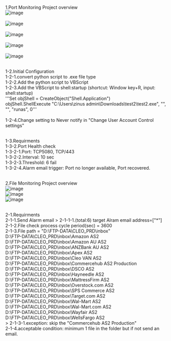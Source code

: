 1.Port Monitoring Project overview</br>
![image](https://user-images.githubusercontent.com/54308434/203085763-cd0e1769-9b86-4054-9249-af0f7bb20d2f.png)</br></br>
![image](https://user-images.githubusercontent.com/54308434/203654226-f0fdce3f-8a03-442c-a035-6972a945eb2b.png)</br></br>
![image](https://user-images.githubusercontent.com/54308434/204111862-cd9b3465-4d18-4505-a00b-2ddb4e6dff23.png)</br></br>
![image](https://user-images.githubusercontent.com/54308434/204115835-0ba5b0bb-901b-46fe-a629-dca4c2322346.png)</br></br>
![image](https://user-images.githubusercontent.com/54308434/204115855-53ee03b4-8b5c-489e-80c5-8ba08ae62c7f.png)</br></br>


1-2.Initial Configuration</br>
1-2-1.convert python script to .exe file type</br> 
1-2-2.Add the python script to VBScript</br>
1-2-3.Add the VBScript to shell:startup (shortcut: Window key+R, input: shell:startup)</br>
    '''Set objShell = CreateObject("Shell.Application")</br>
    objShell.ShellExecute "C:\Users\zinus admin\Downloads\test2\test2.exe", "", "", "runas", 0'''</br>
    </br>
1-2-4.Change setting to Never notify in "Change User Account Control settings"</br></br>

1-3.Requirments</br>
1-3-2.Port Health check</br>
1-3-2-1.Port: TCP5080, TCP/443</br>
1-3-2-2.Interval: 10 sec</br>
1-3-2-3.Threshold: 6 fail</br>
1-3-2-4.Alarm email trigger: Port no longer available, Port recovered.</br></br>

2.File Monitoring Project overview</br>
![image](https://user-images.githubusercontent.com/54308434/204115728-bb054c3c-1f73-4158-8249-98bfbcd6f05a.png)</br>
![image](https://user-images.githubusercontent.com/54308434/204115808-a857c4f1-c408-41c8-8ebe-829dcfe4f23e.png)</br>
![image](https://user-images.githubusercontent.com/54308434/204453837-026ecd2b-9e93-4974-85b1-4b733cab3420.png)</br></br>

2-1.Requirments</br>
2-1-1.Send Alarm email 
    > 2-1-1-1.(total:6) target Alram email address=["*"] </br>
2-1-2.File check process cycle period(sec) = 3600</br>
2-1-3.File path = "D:\FTP-DATA\CLEO_PRD\inbox"</br>
    D:\FTP-DATA\CLEO_PRD\inbox\Amazon AS2</br>
    D:\FTP-DATA\CLEO_PRD\inbox\Amazon AU AS2</br>
    D:\FTP-DATA\CLEO_PRD\inbox\ANZBank AU AS2</br>
    D:\FTP-DATA\CLEO_PRD\inbox\Apex AS2</br>
    D:\FTP-DATA\CLEO_PRD\inbox\Cleo VAN AS2</br>
    D:\FTP-DATA\CLEO_PRD\inbox\Commercehub AS2 Production</br>
    D:\FTP-DATA\CLEO_PRD\inbox\DSCO AS2</br>
    D:\FTP-DATA\CLEO_PRD\inbox\Hayneedle AS2</br>
    D:\FTP-DATA\CLEO_PRD\inbox\MattressFirm AS2</br>
    D:\FTP-DATA\CLEO_PRD\inbox\Overstock.com AS2</br>
    D:\FTP-DATA\CLEO_PRD\inbox\SPS Commerce AS2</br>
    D:\FTP-DATA\CLEO_PRD\inbox\Target.com AS2</br>
    D:\FTP-DATA\CLEO_PRD\inbox\Wal-Mart AS2</br>
    D:\FTP-DATA\CLEO_PRD\inbox\Wal-Mart.com AS2</br>
    D:\FTP-DATA\CLEO_PRD\inbox\Wayfair AS2</br>
    D:\FTP-DATA\CLEO_PRD\inbox\WellsFargo AS2</br>
    > 2-1-3-1.exception: skip the "Commercehub AS2 Production"</br>
2-1-4.acceptable condition: minimum 1 file in the folder but if not send an email.
